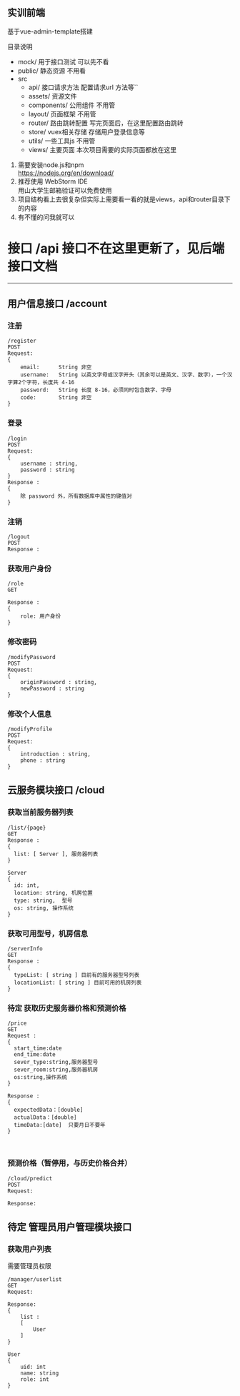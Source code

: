 ## 实训前端
基于vue-admin-template搭建

目录说明
  - mock/ 用于接口测试 可以先不看
  - public/ 静态资源 不用看
  - src
    - api/ 接口请求方法 配置请求url 方法等``
    - assets/ 资源文件
    - components/ 公用组件 不用管
    - layout/ 页面框架 不用管
    - router/ 路由跳转配置 写完页面后，在这里配置路由跳转 
    - store/ vuex相关存储 存储用户登录信息等
    - utils/ 一些工具js 不用管
    - views/ 主要页面 本次项目需要的实际页面都放在这里

1. 需要安装node.js和npm  
https://nodejs.org/en/download/
2. 推荐使用 WebStorm IDE  
用山大学生邮箱验证可以免费使用
3. 项目结构看上去很复杂但实际上需要看一看的就是views，api和router目录下的内容
4. 有不懂的问我就可以


# 接口 /api 接口不在这里更新了，见后端接口文档
***
## 用户信息接口 /account

### 注册
```
/register
POST
Request: 
{
    email:      String 非空
    username:   String 以英文字母或汉字开头（其余可以是英文、汉字、数字），一个汉字算2个字符，长度共 4-16  
    password:   String 长度 8-16，必须同时包含数字、字母
    code:       String 非空
}

```
### 登录
```
/login
POST
Request: 
{
	username : string,
	password : string
}
Response : 
{
    除 password 外，所有数据库中属性的键值对 
}

```
### 注销
```
/logout
POST
Response : 

```
### 获取用户身份

```
/role
GET

Response : 
{
	role: 用户身份
}

```

### 修改密码
```
/modifyPassword
POST
Request: 
{
	originPassword : string,
	newPassword : string
}

```
### 修改个人信息
```
/modifyProfile
POST
Request: 
{
	introduction : string,
	phone : string
}
```
## 云服务模块接口 /cloud
### 获取当前服务器列表
```
/list/{page}
GET
Response : 
{
  list: [ Server ], 服务器列表
}
	
Server
{
  id: int, 
  location: string, 机房位置
  type: string,  型号
  os: string, 操作系统
}
```
### 获取可用型号，机房信息
```
/serverInfo
GET
Response :
{
  typeList: [ string ] 目前有的服务器型号列表
  locationList: [ string ] 目前可用的机房列表
}

```
### 待定 获取历史服务器价格和预测价格 
```
/price
GET
Request : 
{
  start_time:date
  end_time:date
  sever_type:string,服务器型号
  sever_room:string,服务器机房
  os:string,操作系统
}

Response : 
{
  expectedData：[double]
  actualData：[double]
  timeData:[date]  只要月日不要年
}

	
```
### 预测价格（暂停用，与历史价格合并）
```
/cloud/predict
POST
Request:

Response:

```
## 待定 管理员用户管理模块接口
### 获取用户列表
需要管理员权限
```
/manager/userlist
GET
Request:

Response:
{
	list : 
	[
		User
	]
}

User
{
	uid: int
	name: string
	role: int
}
```


